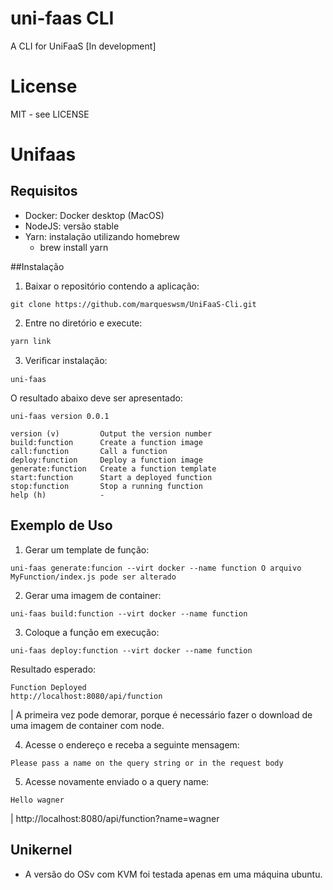 # uni-faas CLI

A CLI for UniFaaS [In development]

# License

MIT - see LICENSE

# Unifaas


## Requisitos

- Docker: Docker desktop (MacOS)
- NodeJS: versão stable
- Yarn: instalação utilizando homebrew
  - brew install yarn

##Instalação

1. Baixar o repositório contendo a aplicação:

```
git clone https://github.com/marqueswsm/UniFaaS-Cli.git
```

2. Entre no diretório e execute:

```
yarn link
```

3. Veriﬁcar instalação:

```
uni-faas
```

O resultado abaixo deve ser apresentado:

```
uni-faas version 0.0.1

version (v)         Output the version number
build:function      Create a function image
call:function       Call a function
deploy:function     Deploy a function image
generate:function   Create a function template
start:function      Start a deployed function
stop:function       Stop a running function
help (h)            -
```

## Exemplo de Uso

1. Gerar um template de função:

```
uni-faas generate:funcion --virt docker --name function O arquivo MyFunction/index.js pode ser alterado
```

2. Gerar uma imagem de container:

```
uni-faas build:function --virt docker --name function
```

3. Coloque a função em execução:

```
uni-faas deploy:function --virt docker --name function
```

Resultado esperado:

```
Function Deployed
http://localhost:8080/api/function
```

| A primeira vez pode demorar, porque é necessário fazer o download de uma imagem de container com node.

4. Acesse o endereço e receba a seguinte mensagem:

```
Please pass a name on the query string or in the request body
```

5. Acesse novamente enviado o a query name:

```
Hello wagner
```

| http://localhost:8080/api/function?name=wagner

## Unikernel

- A versão do OSv com KVM foi testada apenas em uma máquina ubuntu.

